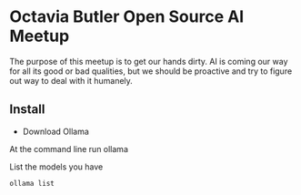 # Octavia Butler Open Source AI Meetup

The purpose of this meetup is to get our hands dirty. AI is coming our way for all its good or bad qualities, but we should be proactive and try to figure out way to deal with it humanely.

## Install

- Download Ollama

At the command line run ollama

List the models you have
```
ollama list

```